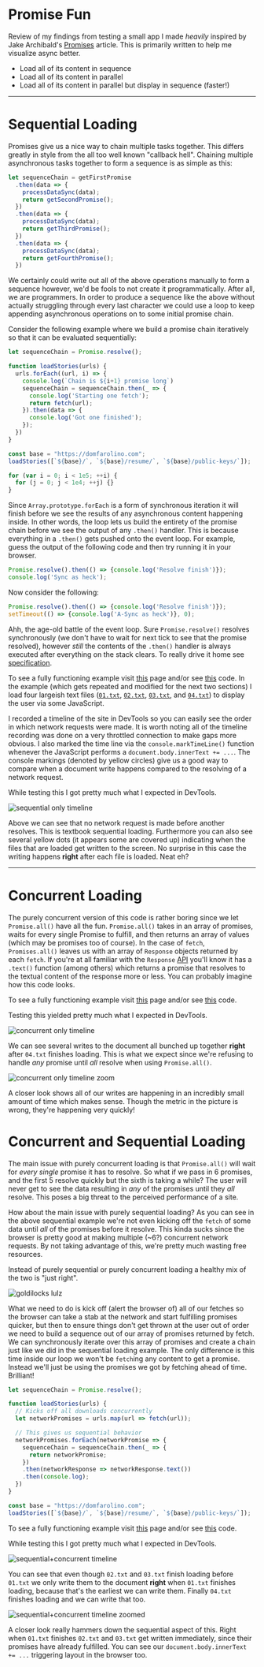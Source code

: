<script>
  var host = "domfarolino.com";
  if ((host == window.location.host) && (window.location.protocol != "https:")) window.location.protocol = "https";
</script>

# Promise Fun

Review of my findings from testing a small app I made *heavily* inspired by Jake Archibald's [Promises](https://developers.google.com/web/fundamentals/getting-started/primers/promises) article.
This is primarily written to help me visualize async better.

 - Load all of its content in sequence
 - Load all of its content in parallel
 - Load all of its content in parallel but display in sequence (faster!)

--------

# Sequential Loading

Promises give us a nice way to chain multiple tasks together. This differs greatly in style from the all too well known "callback hell". Chaining multiple asynchronous tasks together
to form a sequence is as simple as this:

```js
let sequenceChain = getFirstPromise
  .then(data => {
    processDataSync(data);
    return getSecondPromise();
  })
  .then(data => {
    processDataSync(data);
    return getThirdPromise();
  })
  .then(data => {
    processDataSync(data);
    return getFourthPromise();
  })
```

We certainly could write out all of the above operations manually to form a sequence however, we'd be fools to not create it programmatically. After all, we are programmers.
In order to produce a sequence like the above without actually struggling through every last character we could use a loop to keep appending asynchronous operations on to some
initial promise chain.

Consider the following example where we build a promise chain iteratively so that it can be evaluated sequentially:

```js
let sequenceChain = Promise.resolve();

function loadStories(urls) {
  urls.forEach((url, i) => {
    console.log(`Chain is ${i+1} promise long`)
    sequenceChain = sequenceChain.then(_ => {
      console.log('Starting one fetch');
      return fetch(url);
    }).then(data => {
      console.log('Got one finished');
    });
  })
}

const base = "https://domfarolino.com";
loadStories([`${base}/`, `${base}/resume/`, `${base}/public-keys/`]);

for (var i = 0; i < 1e5; ++i) {
  for (j = 0; j < 1e4; ++j) {}
}
```

Since `Array.prototype.forEach` is a form of synchronous iteration it will finish before we see the results of any asynchronous content happening inside. In other words, the loop
lets us build the entirety of the promise chain before we see the output of any `.then()` handler. This is because everything in a `.then()` gets pushed onto the event loop. For
example, guess the output of the following code and then try running it in your browser.

```js
Promise.resolve().then(() => {console.log('Resolve finish')});
console.log('Sync as heck');
```

Now consider the following:

```js
Promise.resolve().then(() => {console.log('Resolve finish')});
setTimeout(() => {console.log('A-Sync as heck')}, 0);
```

Ahh, the age-old battle of the event loop. Sure `Promise.resolve()` resolves synchronously (we don't have to wait for next tick to see that the promise resolved), however *still* the
contents of the `.then()` handler is always executed after everything on the stack clears. To really drive it home see [specification](https://promisesaplus.com/#point-34).

To see a fully functioning example visit [this](sequence.html) page and/or see [this](sequence.js) code. In the example (which gets repeated and modified for the next two sections)
I load four largeish text files ([`01.txt`](01.txt), [`02.txt`](02.txt), [`03.txt`](03.txt), and [`04.txt`](04.txt)) to display the user via some JavaScript.

I recorded a timeline of the site in DevTools so you can easily see the order in which network requests were made. It is worth noting all of the timeline recording was done on a very
throttled connection to make gaps more obvious. I also marked the time line via the `console.markTimeLine()` function whenever the JavaScript performs a `document.body.innerText += ...`.
The console markings (denoted by yellow circles) give us a good way to compare when a document write happens compared to the resolving of a network request.

While testing this I got pretty much what I expected in DevTools.

![sequential only timeline](sequence.png)

Above we can see that no network request is made before another resolves. This is textbook sequential loading. Furthermore you can also see several yellow dots (it appears some are covered up)
indicating when the files that are loaded get written to the screen. No surprise in this case the writing happens **right** after each file is loaded. Neat eh?

---------------

# Concurrent Loading

The purely concurrent version of this code is rather boring since we let `Promise.all()` have all the fun. `Promise.all()` takes in an array of promises, waits for every single Promise
to fulfill, and then returns an array of values (which may be promises too of course). In the case of `fetch`, `Promises.all()` leaves us with an array of `Response` objects returned by
each `fetch`. If you're at all familiar with the `Response` [API](https://developer.mozilla.org/en-US/docs/Web/API/Body/text) you'll know it has a `.text()` function (among others) which
returns a promise that resolves to the textual content of the response more or less. You can probably imagine how this code looks.

To see a fully functioning example visit [this](concurrent.html) page and/or see [this](concurrent.js) code.

Testing this yielded pretty much what I expected in DevTools.

![concurrent only timeline](concurrent.png)

We can see several writes to the document all bunched up together **right** after `04.txt` finishes loading. This is what we expect since we're refusing to handle *any* promise until *all*
resolve when using `Promise.all()`.

![concurrent only timeline zoom](concurrent2.png)

A closer look shows all of our writes are happening in an incredibly small amount of time which makes sense. Though the metric in the picture is wrong, they're happening very quickly!

# Concurrent and Sequential Loading

The main issue with purely concurrent loading is that `Promise.all()` will wait for *every single* promise it has to resolve. So what if we pass in 6 promises, and the first 5 resolve
quickly but the sixth is taking a while? The user will never get to see the data resulting in *any* of the promises until they *all* resolve. This poses a big threat to the perceived
performance of a site.

How about the main issue with purely sequential loading? As you can see in the above sequential example we're not even kicking off the `fetch` of some data until *all* of the promises
before it resolve. This kinda sucks since the browser is pretty good at making multiple (~6?) concurrent network requests. By not taking advantage of this, we're pretty much wasting free
resources.

Instead of purely sequential or purely concurrent loading a healthy mix of the two is "just right".

![goldilocks lulz](goldilocks.jpg)

What we need to do is kick off (alert the browser of) all of our fetches so the browser can take a stab at the network and start fulfilling promises quicker, but then to ensure things don't
get thrown at the user out of order we need to build a sequence out of our array of promises returned by fetch. We can synchronously iterate over this array of promises and create a chain
just like we did in the sequential loading example. The only difference is this time inside our loop we won't be `fetch`ing any content to get a promise. Instead we'll just be using the promises
we got by fetching ahead of time. Brilliant!

```js
let sequenceChain = Promise.resolve();

function loadStories(urls) {
  // Kicks off all downloads concurrently
  let networkPromises = urls.map(url => fetch(url));

  // This gives us sequential behavior
  networkPromises.forEach(networkPromise => {
    sequenceChain = sequenceChain.then(_ => {
      return networkPromise;
    })
    .then(networkResponse => networkResponse.text())
    .then(console.log);
  })
}

const base = "https://domfarolino.com";
loadStories([`${base}/`, `${base}/resume/`, `${base}/public-keys/`]);
```

To see a fully functioning example visit [this](both.html) page and/or see [this](both.js) code.

While testing this I got pretty much what I expected in DevTools.

![sequential+concurrent timeline](both.png)

You can see that even though `02.txt` and `03.txt` finish loading before `01.txt` we only write them to the document **right** when `01.txt` finishes loading, because that's the earliest we can
write them. Finally `04.txt` finishes loading and we can write that too.

![sequential+concurrent timeline zoomed](both2.png)

A closer look really hammers down the sequential aspect of this. Right when `01.txt` finishes `02.txt` and `03.txt` get written immediately, since their promises have already fulfilled. You can see
our `document.body.innerText += ...` triggering layout in the browser too.
